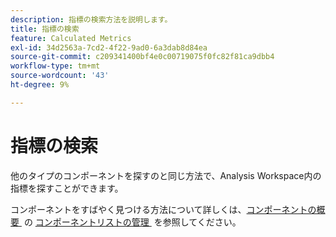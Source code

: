 ```yaml
---
description: 指標の検索方法を説明します。
title: 指標の検索
feature: Calculated Metrics
exl-id: 34d2563a-7cd2-4f22-9ad0-6a3dab8d84ea
source-git-commit: c209341400bf4e0c00719075f0fc82f81ca9dbb4
workflow-type: tm+mt
source-wordcount: '43'
ht-degree: 9%

---
```


# 指標の検索

他のタイプのコンポーネントを探すのと同じ方法で、Analysis Workspace内の指標を探すことができます。

コンポーネントをすばやく見つける方法について詳しくは、[&#x200B; コンポーネントの概要 &#x200B;](/help/components/overview.md#manage-the-component-list) の [&#x200B; コンポーネントリストの管理 &#x200B;](/help/components/overview.md) を参照してください。
